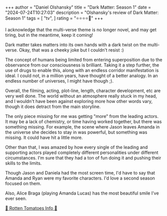 +++
author = "Daniel Olshansky"
title = "Dark Matter: Season 1"
date = "2024-07-24T10:27:03"
description = "Olshansky's review of Dark Matter: Season 1"
tags = [
    "tv",
]
rating = "⭐⭐⭐⭐🌟"
+++

I acknowledge that the multi-verse theme is no longer novel, and may get tiring, but in the meantime, keep it coming!

Dark matter takes matters into its own hands with a dark twist on the multi-verse. Okay, that was a cheeky joke but I couldn't resist :)

The concept of humans being limited from entering superposition due to the observance from our consciousness is brilliant. Taking it a step further, the use of drugs to enable this, along with an endless corridor manifestation is ideal. I could not, in a million years, have thought of a better analogy. In an endless number of universes, I might have though ;).

Overall, the filming, acting, plot-line, length, character development, etc are very well done. The world without an atmosphere really stuck in my head, and I wouldn't have been against exploring more how other words vary, though it does detract from the main storyline.

The only piece missing for me was getting "more" from the leading actors. It may be a lack of chemistry, or time having worked together, but there was something missing. For example, the scene where Jason leaves Amanda in the universe she decides to stay in was powerful, but something was missing. It could have hit a little more.

Other than that, I was amazed by how every single of the leading and supporting actors played completely different personalities under different circumstances. I'm sure that they had a ton of fun doing it and pushing their skills to the limits.

Though Jason and Daniela had the most screen time, I'd have to say that Amanda and Ryan were my favorite characters. I'd love a second season focused on them.

Also, Alice Braga (playing Amanda Lucas) has the most beautiful smile I've ever seen.

[🍅 Rotten Tomatoes Info 🍅](https://www.rottentomatoes.com/tv/dark_matter_2024/s01)
